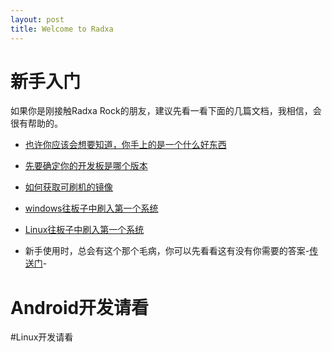 ```yaml
---
layout: post
title: Welcome to Radxa
---
```


# 新手入门

如果你是刚接触Radxa Rock的朋友，建议先看一看下面的几篇文档，我相信，会很有帮助的。

* [也许你应该会想要知道，你手上的是一个什么好东西](/2014/12/29/products.html)

* [先要确定你的开发板是哪个版本](/2015/07/21/product-history.html)  

* [如何获取可刷机的镜像](/2015/07/21/tiro-read.html)  

* [windows往板子中刷入第一个系统](/2014/12/28/Flash-image-to-nand-windows.html)

* [Linux往板子中刷入第一个系统](/2014/12/28/Flash-image-to-nand-linux.html)

* 新手使用时，总会有这个那个毛病，你可以先看看这有没有你需要的答案-[传送门](/2014/12/29/Q-and-A.html)-

# Android开发请看

#Linux开发请看  


